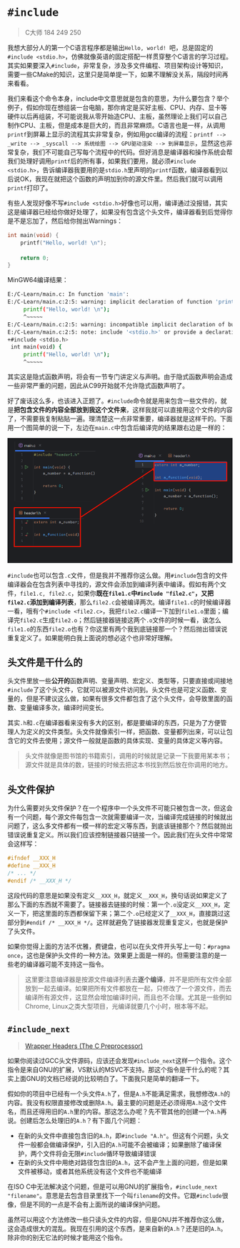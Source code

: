 # `#include`

> C大师 184 249 250

我想大部分人的第一个C语言程序都是输出`Hello, world! `吧，总是固定的`#include <stdio.h>`，仿佛就像英语的固定搭配一样贯穿整个C语言的学习过程。其实如果要深入`#include`，非常复杂，涉及多文件编程、项目架构设计等知识，需要一些CMake的知识，这里只是简单提一下，如果不理解没关系，隔段时间再来看看。

我们来看这个命令本身，include中文意思就是包含的意思，为什么要包含？举个例子，假如你现在想组装一台电脑，那你肯定是买好主板、CPU、内存、显卡等硬件以后再组装，不可能说我从零开始造CPU、主板，虽然理论上我们可以自己制作CPU、主板，但是成本是巨大的，而且非常麻烦。C语言也是一样，从调用`printf`到屏幕上显示的流程其实非常复杂，例如用gcc编译的流程：`printf --> _write --> _syscall --> 系统绘图 --> GPU驱动渲染 --> 到屏幕显示`，显然这也非常复杂，我们不可能自己写每个流程中的代码。但好消息是编译器和操作系统会帮我们处理好调用`printf`后的所有事，如果我们要用，就必须`#include <stdio.h>`，告诉编译器我要用的是`stdio.h`里声明的`printf`函数，编译器看到以后说OK，我现在就把这个函数的声明加到你的源文件里。然后我们就可以调用`printf`打印了。

有些人发现好像不写`#include <stdio.h>`好像也可以用，编译通过没报错，其实这是编译器已经给你做好处理了，如果没有包含这个头文件，编译器看到后觉得你是不是忘加了，然后给你抛出Warnings：

``` C
int main(void) {
    printf("Hello, world! \n");
    
    return 0;
}
```

MinGW64编译结果：

``` bash
E:/C-Learn/main.c: In function 'main':
E:/C-Learn/main.c:2:5: warning: implicit declaration of function 'printf' [-Wimplicit-function-declaration]
     printf("Hello, world! \n");
     ^~~~~~
E:/C-Learn/main.c:2:5: warning: incompatible implicit declaration of built-in function 'printf'
E:/C-Learn/main.c:2:5: note: include '<stdio.h>' or provide a declaration of 'printf'
+#include <stdio.h>
 int main(void) {
     printf("Hello, world! \n");
     ^~~~~~
```

其实这是隐式函数声明，将会有一节专门讲定义与声明。由于隐式函数声明会造成一些非常严重的问题，因此从C99开始就不允许隐式函数声明了。

好了废话这么多，也该进入正题了。`#include`命令就是用来包含一些文件的，就是**把包含文件的内容全部放到我这个文件来**，这样我就可以直接用这个文件的内容了，不需要我复制粘贴一遍。理清楚这一点非常重要，编译器就是这样干的。下面用一个图简单的说一下，左边在`main.c`中包含后编译完的结果跟右边是一样的：

![include_header](/C/include_header.png)

`#include`也可以包含`.c`文件，但是我并不推荐你这么做。用`#include`包含的文件编译器会在包含列表中寻找的，源文件会添加到编译列表中编译。假如有两个文件，`file1.c, file2.c`，如果你**既在`file1.c`中`#include "file2.c"`，又把`file2.c`添加到编译列表**，那么`file2.c`会被编译两次。编译`file1.c`的时候编译器一看，哦有个`#include <file2.c>`，我把`file2.c`编译一下加到`file1.o`里面；编译完`file2.c`生成`file2.o`；然后链接器链接这两个`.o`文件的时候一看，诶怎么`file1.o`的东西`file2.o`也有？你这里有两个我到底链接那一个？然后抛出错误说重复定义了。如果能明白我上面说的想必这个也非常好理解。

## 头文件是干什么的

头文件里放一些**公开的**函数声明、变量声明、宏定义、类型等，只要直接或间接地`#include`了这个头文件，它就可以被源文件访问到。头文件也是可定义函数、变量的，但是不建议这么做，如果有很多文件都包含了这个头文件，会导致里面的函数、变量编译多次，编译时间变长。

其实`.h`和`.c`在编译器看来没有多大的区别，都是要编译的东西，只是为了方便管理人为定义的文件类型。头文件就像索引一样，把函数、变量都列出来，可以让包含它的文件去使用；源文件一般就是函数的具体实现、变量的具体定义等内容。

> 头文件就像是图书馆的书籍索引，调用的时候就是记录一下我要用某本书；源文件就是具体的数，链接的时候去把这本书找到然后放在你调用的地方。

## 头文件保护

为什么需要对头文件保护？在一个程序中一个头文件不可能只被包含一次，但这会有一个问题，每个源文件每包含一次就需要编译一次，当编译完成链接的时候就出问题了，这么多文件都有一模一样的宏定义等东西，到底该链接那个？然后就抛出错误说重复定义。所以我们应该控制链接器只链接一个。因此我们在头文件中常常会这样写：

``` C
#ifndef __XXX_H
#define __XXX_H
/* ... */
#endif /* __XXX_H */
```

这段代码的意思是如果没有定义`__XXX_H`，就定义`__XXX_H`，换句话说如果定义了那么下面的东西就不需要了。链接器去链接的时候：第一个`.o`没定义`__XXX_H`，定义一下，把这里面的东西都保留下来；第二个`.o`已经定义了`__XXX_H`，直接跳过这部分到`#endif /* __XXX_H */`。这样就避免了链接器发现重复定义，也就是保护了头文件。

如果你觉得上面的方法不优雅，费键盘，也可以在头文件开头写上一句：`#pragma once`，这也是保护头文件的一种方法。效果更上面是一样的。但需要注意的是一些老的编译器可能不支持这一指令。

> 这里要注意编译器是按源文件编译列表去**逐个编译**，并不是把所有文件全部放到一起去编译。如果把所有文件都放在一起，只修改了一个源文件，而去编译所有源文件，这显然会增加编译时间，而且也不合理。尤其是一些例如Chrome, Linux之类大型项目，光编译就要几个小时，根本等不起。

## `#include_next`

> [Wrapper Headers (The C Preprocessor)](https://gcc.gnu.org/onlinedocs/cpp/Wrapper-Headers.html)

如果你阅读过GCC头文件源码，应该还会发现`#include_next`这样一个指令。这个指令是来自GNU的扩展，VS默认的MSVC不支持。那这个指令是干什么的呢？其实上面GNU的文档已经说的比较明白了。下面我只是简单的翻译一下。

假如你的项目中已经有一个头文件`A.h`了，但是`A.h`不能满足需求，我想修改`A.h`的内容。我没有权限直接修改或删除`A.h`。最主要的问题是还必须得用`A.h`这个文件名，而且还得用旧的`A.h`里的内容。那这怎么办呢？先不管其他的创建一个`A.h`再说。创建后怎么处理旧的`A.h`？有下面几个问题：

- 在新的头文件中直接包含旧的`A.h`，即`#include "A.h"`。但这有个问题，头文件一般都会做编译保护，引入旧的`A.h`可能不会被编译；如果删除了编译保护，两个文件将会无限`#include`循环导致编译错误
- 在新的头文件中用绝对路径包含旧的`A.h`，这不会产生上面的问题，但是如果文件被移动，或者其他系统没有这个文件也不能编译

在ISO C中无法解决这个问题，但是可以用GNU的扩展指令，`#include_next "filename"`。意思是去包含目录里找下一个叫`filename`的文件。它跟`#include`很像，但是不同的一点是不会有上面所说的编译保护问题。

虽然可以用这个方法修改一些只读头文件的内容，但是GNU并不推荐你这么做，这会造成很大的混乱。我现在引用的这个东西，是来自新的`A.h`？还是旧的`A.h`。除非你的别无它法的时候才能用这个指令。

